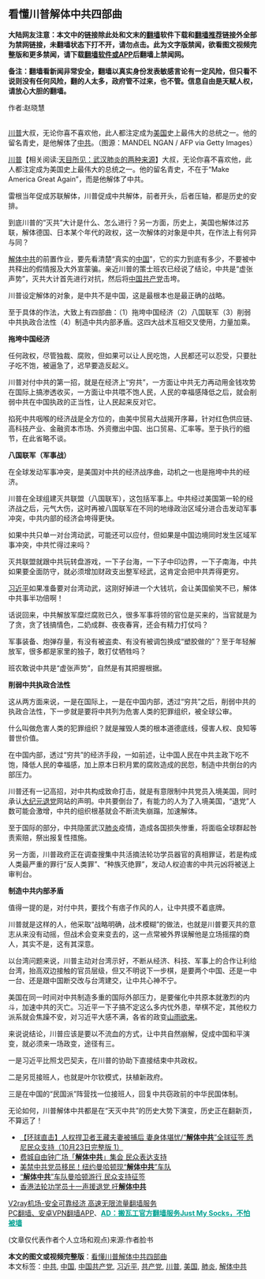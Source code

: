  <h2>看懂川普解体中共四部曲</h2> <p class="notice"><b>大陆网友注意：本文中的链接除此处和文末的<a href="https://github.com/bannedbook/fanqiang" >翻墙</a>软件下载和<a href="https://github.com/killgcd/justmysocks/blob/master/README.md">翻墙推荐</a>链接外全部为禁网链接，未翻墙状态下打不开，请勿点击。此为文字版禁闻，欲看图文视频完整版和更多禁闻，请下载<a href="https://github.com/bannedbook/fanqiang">翻墙软件或APP</a>后翻墙上禁闻网。</p><p>备注：翻墙看新闻非常安全，翻墙以真实身份发表敏感言论有一定风险，但只看不说则没有任何风险，翻的人太多，政府管不过来，也不管。信息自由是天赋人权，请放心大胆的翻墙。</b></p>  <div class="entry"> <p>作者:赵晓慧</p> <p><br /> <a href="https://www.bannedbook.org/bnews/tag/%e5%b7%9d%e6%99%ae/" class="st_tag internal_tag" rel="tag" title="标签 川普 下的日志">川普</a>大叔，无论你喜不喜欢他，此人都注定成为<a href="https://www.bannedbook.org/bnews/tag/%e7%be%8e%e5%9b%bd/" class="st_tag internal_tag" rel="tag" title="标签 美国 下的日志">美国</a>史上最伟大的总统之一。他的留名青史，是他解体了<a href="https://www.bannedbook.org/bnews/tag/%e4%b8%ad%e5%85%b1/" class="st_tag internal_tag" rel="tag" title="标签 中共 下的日志">中共</a>。（图源：MANDEL NGAN / AFP via Getty Images） </p> <p> <span class='wp_keywordlink'><a href="https://www.bannedbook.org/bnews/comments/20200816/1381118.html" title="天目所见：川普将再赢总统大选 共和党掌参众两院" target="_blank">川普</a></span>【相关阅读:<a href='https://www.bannedbook.org/bnews/comments/20200816/1381123.html' target='_blank'>天目所见：武汉肺炎的两种来源</a>】大叔，无论你喜不喜欢他，此人都注定成为美国史上最伟大的总统之一。他的留名青史，不在于“Make America Great Again”，而是他解体了中共。 </p> <p>雷根当年促成苏联解体，川普促成中共解体，前者开头，后者压轴，都是历史的安排。 </p> <p>到底川普的“灭共”大计是什么、怎么进行？另一方面，历史上，美国也解体过苏联，解体德国、日本某个年代的政权，这一次解体的对象是中共，在作法上有何异与同？ </p> <p><a href="https://www.bannedbook.org/bnews/tag/%e8%a7%a3%e4%bd%93%e4%b8%ad%e5%85%b1/" class="st_tag internal_tag" rel="tag" title="标签 解体中共 下的日志">解体中共</a>的前置作业，要先看清楚“真实的<span class='wp_keywordlink_affiliate'><a href="https://www.bannedbook.org/" title="中国" target="_blank">中国</a></span>”，它的实力到底有多少，不要被中共释出的假情报及大外宣蒙骗。亲近川普的策士班农已经说了结论，中共是“虚张声势”，灭共大计首先进行对抗，然后将<a href="https://www.bannedbook.org/bnews/tag/%E4%B8%AD%E5%9B%BD/" class="st_tag internal_tag" rel="tag" title="标签 中国 下的日志">中国</a><a href="https://www.bannedbook.org/bnews/tag/%e5%85%b1%e4%ba%a7%e5%85%9a/" class="st_tag internal_tag" rel="tag" title="标签 共产党 下的日志">共产党</a>击垮。 </p> <p>川普设定解体的对象，是中共不是中国，这是最根本也是最正确的战略。 </p> <p>至于具体的作法，大致上有四部曲：（1）拖垮中国经济（2）八国联军（3）削弱中共执政合法性（4）制造中共内部矛盾。这四大战术互相交叉使用，力量加乘。 </p> <p><strong>拖垮中国经济</strong> </p>  <p>任何政权，尽管独裁、腐败，但如果可以让人民吃饱，人民都还可以忍受，只要肚子吃不饱，被逼急了，迟早要造反起义。 </p> <p>川普对付中共的第一招，就是在经济上“穷共”，一方面让中共无力再动用金钱攻势在国际上搞渗透收买，一方面让中共喂不饱人民，人民的幸福感降低之后，就会削弱中共在中国执政的正当性，让人民起来反对它。 </p> <p>掐死中共咽喉的经济战是全方位的，由美中贸易大战揭开序幕，针对红色供应链、高科技产业、金融资本市场、外资撤出中国、出口贸易、汇率等。至于执行的细节，在此省略不谈。 </p> <p><strong>八国联军（军事战）</strong> </p> <p>在全球发动军事冲突，是美国对中共的经济战序曲，动机之一也是拖垮中共的经济。 </p> <p>川普在全球组建灭共联盟（八国联军），这包括军事上。中共经过美国第一轮的经济战之后，元气大伤，这时再被八国联军在不同的地缘政治区域分进合击发动军事冲突，中共内部的经济会垮得更快。 </p> <p>如果中共只单一对台湾动武，可能还可以应付，但如果是中国边境同时发生区域军事冲突，中共忙得过来吗？ </p> <p>灭共联盟就跟中共玩转盘游戏，一下子台海，一下子中印边界，一下子南海，中共如果要全面防守，就必须增加财政支出整军经武，这肯定会把中共弄得更穷。 </p> <p><a href="https://www.bannedbook.org/bnews/tag/%e4%b9%a0%e8%bf%91%e5%b9%b3/" class="st_tag internal_tag" rel="tag" title="标签 习近平 下的日志">习近平</a>如果准备要对台湾动武，这刚好掉进一个大钱坑，会让美国偷笑不已，解体中共事半功倍啊！ </p>  <p>话说回来，中共解放军糜烂腐败已久，很多军事将领的官位是买来的，当官就是为了贪，贪了钱搞情色，二奶成群、夜夜春宵，还会有精力打仗吗？ </p> <p>军事装备、炮弹存量，有没有被盗卖、有没有被调包换成“塑胶做的”？至于年轻解放军，很多都是家里的独子，敢打仗牺牲吗？ </p> <p>班农敢说中共是“虚张声势”，自然是有其把握根据。 </p> <p><strong>削弱中共执政合法性</strong> </p> <p>这从两方面来说，一是在国际上，一是在中国内部，透过“穷共”之后，削弱中共的执政合法性，下一步就是要将中共列为危害人类的犯罪组织，被全球公审。 </p> <p>什么叫做危害人类的犯罪组织？就是摧毁人类的根本道德底线，侵害人权、良知等普世价值。 </p> <p>在中国内部，透过“穷共”的经济手段，一如前述，让中国人民在中共主政下吃不饱，降低人民的幸福感，加上原本日积月累的腐败造成的民怨，制造中共倒台的内部压力。 </p> <p>川普还有一记高招，对中共构成致命打击，就是有意限制中共党员入境美国，同时承认<span class='wp_keywordlink_affiliate'><a href="http://www.epochtimes.com/" title="大纪元" target="_blank">大纪元</a></span><span class='wp_keywordlink'><a href="http://tuidang.epochtimes.com/" title="退党" rel="nofollow" target="_blank">退党</a></span>网站的声明。中共要倒台了，有能力的人为了入境美国，“退党”人数可能会激增，中共的组织根基就会不断流失崩蹋，加速解体。 </p> <p>至于国际的部分，中共隐匿武汉<a href="https://www.bannedbook.org/bnews/tag/%e8%82%ba%e7%82%8e/" class="st_tag internal_tag" rel="tag" title="标签 肺炎 下的日志">肺炎</a>疫情，造成各国损失惨重，将面临全球群起咎责索赔，祭出报复性措施。 </p>  <p>另一方面，川普政府正在调查搜集中共活摘法轮功学员器官的真相罪证，若是构成人类最严重的罪行“反人类罪”、“种族灭绝罪”，发动人权迫害的中共元凶将被送上审判台。 </p> <p><strong>制造中共内部矛盾</strong></p> <p>值得一提的是，对付中共，要找个有痞子作风的人，让中共摸不着底牌。 </p> <p>川普就是这样的人，他采取“战略明确，战术模糊”的做法，也就是川普要灭共的意志从来没有动摇，但战术会变来变去的，这一点常被外界误解他是立场摇摆的商人，其实不是，这有其深意。 </p> <p>以台湾问题来说，川普主动对台湾示好，不断从经济、科技、军事上的合作让利给台湾，抬高双边接触的官员层级，但又不明说下一步棋，是要两个中国、还是一中一台、还是跟中国断交改与台湾建交，让中共心神不宁。 </p> <p>美国在同一时间对中共制造多重的国际外部压力，是要催化中共原本就激烈的内斗，加速中共的灭亡。习近平一下子搞不定这么多内忧外患，举棋不定，其他权力派系就会焦躁不安，对习近平大感不满，各省的政变<span class='wp_keywordlink'><a href="https://www.bannedbook.org/forum11/topic603.html" title="我们告诉未来 第五集 山雨欲来" target="_blank">山雨欲来</a></span>。 </p> <p>来说说结论，川普应该是要以不流血的方式，让中共自然崩解，促成中国和平演变，就必须来一场政变，途径有三。 </p> <p>一是习近平比照戈巴契夫，在川普的协助下直接结束中共政权。 </p> <p>二是另觅接班人，也就是叶尔钦模式，扶植新政府。 </p>  <p>三是在中国的“民国派”阵营找一位接班人，回复中共窃政前的中华民国体制。 </p> <p>无论如何，川普解体中共都是在“天灭中共”的历史大势下演变，历史正在翻新页，不算远了！ </p> <ul class='op-related-articles' title='相关阅读'> <li><a href='https://www.bannedbook.org/bnews/bannedvideo/20201023/1419085.html' target='_blank'>【环球直击】人权捍卫者王藏夫妻被捕后 妻身体堪忧/“<b>解体中共</b>”全球征签 悉尼民众支持（10月23日完整版 1）</a></li> <li><a href='https://www.bannedbook.org/bnews/comments/20201014/1413275.html' target='_blank'>费城自由钟广场「<b>解体中共</b>」集会 民众表达支持</a></li> <li><a href='https://www.bannedbook.org/bnews/taiwannews/20201005/1408564.html' target='_blank'>美禁中共党员移民！纽约曼哈顿现“<b>解体中共</b>”车队</a></li> <li><a href='https://www.bannedbook.org/bnews/bannedvideo/20201004/1407739.html' target='_blank'>“<b>解体中共</b>”车队曼哈顿游行 民众支持征签</a></li> <li><a href='https://www.bannedbook.org/bnews/cnnews/hknews/20201002/1406933.html' target='_blank'>香港法轮功学员十一声援退党 吁<b>解体中共</b></a></li> </ul> <p class="texttj"> <a href="https://www.bannedbook.org/forum23/topic22702.html" target="_blank">V2ray机场-安全可靠经济 高速无限流量翻墙服务</a><br/> <a href="https://github.com/bannedbook/fanqiang/wiki/%E7%A6%81%E9%97%BB%E7%BD%91%E5%AE%89%E5%8D%93%E7%BF%BB%E5%A2%99%E6%96%B0%E9%97%BBAPP" target="_blank">PC翻墙、安卓VPN翻墙APP</a>、<span onclick="window.open('https://github.com/killgcd/justmysocks/blob/master/README.md')" style="font-weight:bold;color:#00A191;cursor:pointer;text-decoration:underline;outline:none">AD：搬瓦工官方翻墙服务Just My Socks，不怕被墙</span></p><p> (文章仅代表作者个人立场和观点)来源:作者脸书</p><a name='sharetosocial'></a>       <div><b>本文的图文或视频完整版</b>：<a href='https://www.bannedbook.org/bnews/comments/20201025/1419827.html'>看懂川普解体中共四部曲</a></div>  </div><!--END ENTRY--> <div class="postfooter"> <div>本文标签：<a href="https://www.bannedbook.org/bnews/tag/%e4%b8%ad%e5%85%b1/" rel="tag">中共</a>, <a href="https://www.bannedbook.org/bnews/tag/%E4%B8%AD%E5%9B%BD/" rel="tag">中国</a>, <a href="https://www.bannedbook.org/bnews/tag/%e4%b8%ad%e5%9b%bd%e5%85%b1%e4%ba%a7%e5%85%9a/" rel="tag">中国共产党</a>, <a href="https://www.bannedbook.org/bnews/tag/%e4%b9%a0%e8%bf%91%e5%b9%b3/" rel="tag">习近平</a>, <a href="https://www.bannedbook.org/bnews/tag/%e5%85%b1%e4%ba%a7%e5%85%9a/" rel="tag">共产党</a>, <a href="https://www.bannedbook.org/bnews/tag/%e5%b7%9d%e6%99%ae/" rel="tag">川普</a>, <a href="https://www.bannedbook.org/bnews/tag/%e7%be%8e%e5%9b%bd/" rel="tag">美国</a>, <a href="https://www.bannedbook.org/bnews/tag/%e8%82%ba%e7%82%8e/" rel="tag">肺炎</a>, <a href="https://www.bannedbook.org/bnews/tag/%e8%a7%a3%e4%bd%93%e4%b8%ad%e5%85%b1/" rel="tag">解体中共</a></div>  </div><!--END POSTFOOTER--> 